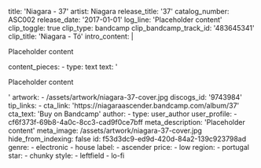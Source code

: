 title: 'Niagara - 37'
artist: Niagara
release_title: '37'
catalog_number: ASC002
release_date: '2017-01-01'
log_line: 'Placeholder content'
clip_toggle: true
clip_type: bandcamp
clip_bandcamp_track_id: '483645341'
clip_title: 'Niagara - Tó'
intro_content: |
  <p>Placeholder content
  </p>
content_pieces:
  -
    type: text
    text: '<p>Placeholder content</p>'
artwork:
  - /assets/artwork/niagara-37-cover.jpg
discogs_id: '9743984'
tip_links:
  -
    cta_link: 'https://niagaraascender.bandcamp.com/album/37'
    cta_text: 'Buy on Bandcamp'
author:
  -
    type: user_author
    user_profile:
      - cf6f373f-69b8-4a0c-8cc3-cad9f0ce7bff
meta_description: 'Placeholder content'
meta_image: /assets/artwork/niagara-37-cover.jpg
hide_from_indexing: false
id: f53d3dc9-ed9d-420d-84a2-139c923798ad
genre:
  - electronic
  - house
label:
  - ascender
price:
  - low
region:
  - portugal
star:
  - chunky
style:
  - leftfield
  - lo-fi
